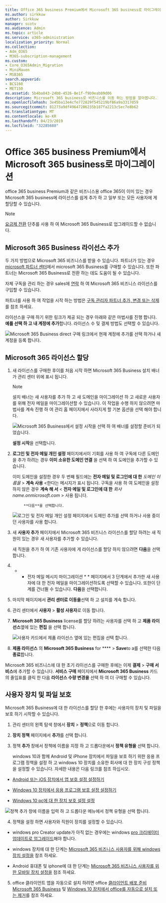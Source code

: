 ```yaml
---
title: Office 365 business Premium에서 Microsoft 365 business로 마이그레이션
ms.author: sirkkuw
author: Sirkkuw
manager: scotv
ms.audience: Admin
ms.topic: article
ms.service: o365-administration
localization_priority: Normal
ms.collection:
- Adm_O365
- M365-subscription-management
ms.custom:
- Core_O365Admin_Migration
- MiniMaven
- MSB365
search.appverid:
- BCS160
- MET150
ms.assetid: 5b4ba843-24b8-4526-8e1f-f9b9eab89d06
description: Microsoft 365 business로 비즈니스를 이동 하는 방법을 알아봅니다.
ms.openlocfilehash: 3e45ba13e4cfe772829f545219bf86a9a3317d59
ms.sourcegitcommit: 81273a9df49647286235b187fa2213c5ec7e8b62
ms.translationtype: MT
ms.contentlocale: ko-KR
ms.lasthandoff: 04/23/2019
ms.locfileid: "32285688"
---
```

# <a name="migrate-to-microsoft-365-business-from-office-365-business-premium"></a>Office 365 business Premium에서 Microsoft 365 business로 마이그레이션

office 365 business Premium과 같은 비즈니스용 office 365이 이미 있는 경우 Microsoft 365 business에 라이선스를 쉽게 추가 하 고 일부 또는 모든 사용자에 게 할당할 수 있습니다.
  
> [!NOTE]
> [요금제 전환](https://support.office.com/article/73318661-8f33-478b-bcc7-fb8d69dbb22a?.aspx#switchbutton) 단추를 사용 하 여 Microsoft 365 Business로 업그레이드할 수 없습니다. 
  
## <a name="add-microsoft-365-business-licenses"></a>Microsoft 365 Business 라이선스 추가

두 가지 방법으로 Microsoft 365 비즈니스를 받을 수 있습니다. 파트너가 있는 경우 [microsoft 파트너 센터](get-microsoft-365-business.md)에서 microsoft 365 Business를 구매할 수 있습니다. 또한 파트너는 Microsoft 365 Business로 전환 하는 데도 도움이 될 수 있습니다.
  
자체 구독을 관리 하는 경우 sales에 [연락](https://www.microsoft.com/microsoft-365/business) 하 여 Microsoft 365 비즈니스 라이선스를 구입할 수 있습니다. 
  
파트너를 사용 하 여 작업을 시작 하는 방법은 [구독 관리자 파트너 추가, 변경 또는 삭제](https://support.office.com/article/f86e8177-936e-491e-9024-44dea2b296ff) 를 참조 하세요. 
  
라이선스을 구매 하기 위한 링크가 제공 되는 경우 아래와 같은 마법사를 진행 합니다. **예를 선택 하 고 내 계정에 추가**합니다. 라이선스 수 및 결제 방법도 선택할 수 있습니다.
  
![Microsoft 365 Business direct 구매 링크에서 현재 계정에 추가를 선택 하거나 새 계정을 등록 합니다.](media/8bc54fd1-9cab-44d5-af91-c471e89aea46.png)
  
## <a name="assign-microsoft-365-licenses"></a>Microsoft 365 라이선스 할당

1. 새 라이선스를 구매한 후이를 처음 시작 하면 Microsoft 365 Business 설치 배너가 관리 센터 위에 표시 됩니다.
    
    > [!NOTE]
    > 설치 배너는 새 사용자를 추가 하 고 새 도메인을 마이그레이션 하 고 새로운 사용자를 위해 전자 메일을 마이그레이션할 수 있습니다. 이 작업을 수행 하지 않으려면 마법사를 계속 진행 하 여 관리 홈 페이지에서 사라지게 할 기본 옵션을 선택 해야 합니다. 
  
   ![Microsoft 365 Business에서 설정 시작을 선택 하 여 배너를 설정할 준비가 되었습니다.](media/8d3b0d97-7cca-497f-9364-4b00ad670209.png)
  
    **설정 시작**을 선택합니다.
    
2. **로그인 및 전자 메일 개인 설정** 페이지에서이 기회를 사용 하 여 구독에 다른 도메인을 추가 하려는 경우 **이미 소유한 도메인 연결** 을 선택 하 여 도메인을 추가할 수 있습니다. 
    
    이미 도메인을 설정한 경우 두 번째 필드에는 **전자 메일 및 로그인에 대 한** _도메인 이름을_ \> **계속 사용** \<한다는 메시지가 표시 됩니다.   구독을 사용 하 여 도메인을 설정 하지 않은 경우 **계속 해 서** \< **전자 메일 및 로그인에 대 한** _회사 name.onmicrosoft.com_ \> 사용 됩니다.  
    
    
            **다음**을 선택합니다.
    
    ![로그인 및 전자 메일 개인 설정 페이지에서 도메인 추가를 선택 하거나 사용 중이 던 사용자를 사용 합니다.](media/c3f5cfb2-1189-4d2f-803b-c9feb008a7a3.png)
  
3. 새 **사용자 추가** 페이지에서 Microsoft 365 비즈니스 라이선스를 할당 하려는 새 직원이 있는 경우 새 사용자를 추가할 수 있습니다. 
    
    새 직원을 추가 하 여 기존 사용자에 게 라이선스를 할당 하지 않으려면 **다음**을 선택 합니다.
    
4. * * 전자 메일 메시지 마이그레이션 * * 페이지에서 3 단계에서 추가한 새 사용자에 대 한 전자 메일을 마이그레이션하도록 선택할 수 있습니다. 또한이 단계를 건너뛸 수 있습니다. 
            **다음**을 선택합니다.
    
5. 마지막 페이지에서 **관리 센터로 이동을**선택 하 고 설치를 계속 합니다.
    
6. 관리 센터에서 **사용자** \> **활성 사용자**로 이동 합니다.
    
7. **Microsoft 365 Business** license를 할당 하려는 사용자를 선택 하 고 **제품 라이선스**옆에 있는 **편집** 을 선택 합니다.
    
    ![사용자 카드에서 제품 라이선스 옆에 있는 편집을 선택 합니다.](media/be0fe2d8-7ff8-447c-88f6-d212ed78451c.png)
  
8. **제품 라이선스** 의 **Microsoft 365 Business** for **** \> **Save**to a를 선택한 다음 **종료**합니다.
    
Microsoft 365 비즈니스에 대 한 초기 라이선스를 구매한 후에는 이제 **결제** \> **구매 서비스**에 추가할 수 있습니다. **서비스 구매** 페이지에서 **Microsoft 365 Business** 카드의 줄임표를 클릭 한 다음 **라이선스 수량 변경을** 선택 하 여 더 구매할 수 있습니다. 
  
## <a name="protect-user-devices-and-files"></a>사용자 장치 및 파일 보호

Microsoft 365 Business에 대 한 라이선스를 할당 한 후에는 사용자의 장치 및 파일을 보호 하기 시작할 수 있습니다.
  
1. 관리 센터의 왼쪽 탐색 창에서 **장치** \> **정책**으로 이동 합니다.
    
2. **장치 정책** 페이지에서 **추가**를 선택 합니다.
    
3. 정책 **추가** 창에서 정책에 이름을 지정 하 고 드롭다운에서 **정책 유형을** 선택 합니다. 
    
    windows 10과 함께 Android 및 iPhone 장치에서 파일을 보호 하기 위한 응용 프로그램 정책을 설정 하 고 windows 10 장치를 소유한 회사에 대 한 장치 구성 정책을 설정할 수 있습니다. 자세한 내용은 다음 링크를 참조 하십시오.
    
  - [Android 또는 iOS 장치에서 앱 보호 설정 설정하기](app-protection-settings-for-android-and-ios.md)
    
  - [Windows 10 장치에서 응용 프로그램 보호 설정 설정하기](protection-settings-for-windows-10-devices.md)
    
  - [Windows 10 pc에 대 한 장치 보호 설정 설정](protection-settings-for-windows-10-pcs.md)
    
   ![정책 추가 창에 이름을 입력 하 고 드롭다운 메뉴에서 정책 유형을 선택 합니다.](media/76ef37e4-1d18-4f34-8a0f-391ab1d0ae2b.png)
  
4. 정책을 설정 하면 사용자와 직원이 장치를 설정할 수 있습니다.
    
  - windows pro Creator update가 아직 없는 경우에는 windows [pro 크리에이터 업데이트로 업그레이드](upgrade-to-windows-pro-creators-update.md)해야 합니다.
    
  - windows 장치에 대 한 단계는 [Microsoft 365 비즈니스 사용자를 위해 windows 장치 설정을](set-up-windows-devices.md) 참조 하세요. 
    
  - Android 휴대폰 및 iphone에 대 한 단계는 [Microsoft 365 비즈니스 사용자를 위한 모바일 장치 설정을](set-up-mobile-devices.md) 참조 하세요. 
    
5. office 클라이언트 앱을 자동으로 설치 하려면 office [클라이언트 배포 준비 Microsoft 365 Business](prepare-for-office-client-deployment.md) 및 [Windows 10 장치에서 office를 자동으로 설치 또는 제거](auto-install-or-uninstall-office.md)를 참조 하세요.
    


